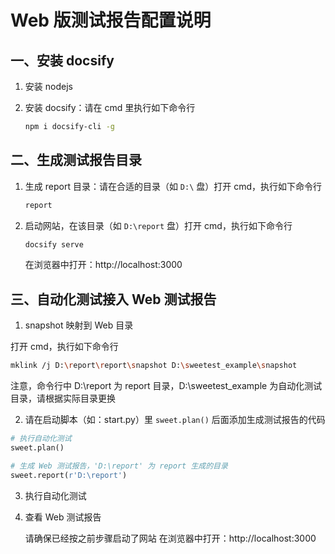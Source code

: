 # Web 版测试报告配置说明

## 一、安装 docsify

1. 安装 nodejs

2. 安装 docsify：请在 cmd 里执行如下命令行

    ```bash
    npm i docsify-cli -g
    ```
## 二、生成测试报告目录

1. 生成 report 目录：请在合适的目录（如 `D:\` 盘）打开 cmd，执行如下命令行

    ```bash
    report
    ```

2. 启动网站，在该目录（如 `D:\report` 盘）打开 cmd，执行如下命令行

    ```bash
    docsify serve
    ```
    在浏览器中打开：http://localhost:3000


## 三、自动化测试接入 Web 测试报告

1. snapshot 映射到 Web 目录

打开 cmd，执行如下命令行

```bash
mklink /j D:\report\report\snapshot D:\sweetest_example\snapshot
```

注意，命令行中 D:\report 为 report 目录，D:\sweetest_example 为自动化测试目录，请根据实际目录更换

2. 请在启动脚本（如：start.py）里 `sweet.plan()` 后面添加生成测试报告的代码

```Python
# 执行自动化测试
sweet.plan()

# 生成 Web 测试报告，'D:\report' 为 report 生成的目录
sweet.report(r'D:\report')
```

3. 执行自动化测试

4. 查看 Web 测试报告

    请确保已经按之前步骤启动了网站
    在浏览器中打开：http://localhost:3000